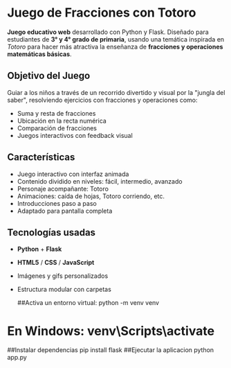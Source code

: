 # Juego de Fracciones con Totoro

**Juego educativo web** desarrollado con Python y Flask. Diseñado para estudiantes de **3° y 4° grado de primaria**, usando una temática inspirada en *Totoro* para hacer más atractiva la enseñanza de **fracciones y operaciones matemáticas básicas**.
##  Objetivo del Juego

Guiar a los niños a través de un recorrido divertido y visual por la "jungla del saber", resolviendo ejercicios con fracciones y operaciones como:

- Suma y resta de fracciones
- Ubicación en la recta numérica
- Comparación de fracciones
- Juegos interactivos con feedback visual

##  Características

- Juego interactivo con interfaz animada
- Contenido dividido en niveles: fácil, intermedio, avanzado
- Personaje acompañante: Totoro
- Animaciones: caída de hojas, Totoro corriendo, etc.
- Introducciones paso a paso
- Adaptado para pantalla completa

## Tecnologías usadas

- **Python** + **Flask**
- **HTML5** / **CSS** / **JavaScript**
- Imágenes y gifs personalizados
- Estructura modular con carpetas

  ##Activa un entorno virtual:
  python -m venv venv
# En Windows: venv\Scripts\activate
##Instalar dependencias
pip install flask
##Ejecutar la aplicacion
python app.py


